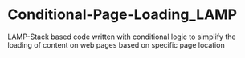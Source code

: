 # Conditional-Page-Loading_LAMP
LAMP-Stack based code written with conditional logic to simplify the loading of content on web pages based on specific page location
